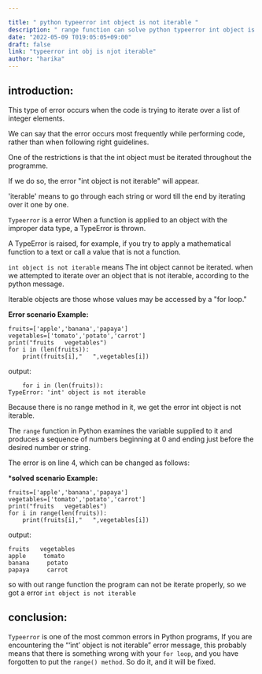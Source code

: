 ```yaml
---

title: " python typeerror int object is not iterable "
description: " range function can solve python typeerror int object is not iterable "
date: "2022-05-09 T019:05:05+09:00"
draft: false
link: "typeerror int obj is njot iterable"
author: "harika"
---
```

## introduction:

This type of error occurs when the code is trying to iterate over a list of integer elements.

We can say that the error occurs most frequently while performing code, rather than when following right guidelines.

One of the restrictions is that the int object must be iterated throughout the programme.

If we do so, the error "int object is not iterable" will appear. 

'iterable' means to go through each string or word till the end by iterating over it one by one.


`Typeerror` is a error When a function is applied to an object with the improper data type, a TypeError is thrown.

A TypeError is raised, for example, if you try to apply a mathematical function to a text or call a value that is not a function. 

`int object is not iterable` means The int object cannot be iterated.
when we  attempted to iterate over an object that is not iterable, according to the python message.

Iterable objects are those whose values may be accessed by a "for loop." 

**Error scenario Example:**
```
fruits=['apple','banana','papaya']
vegetables=['tomato','potato','carrot']
print("fruits   vegetables")
for i in (len(fruits)):
    print(fruits[i],"   ",vegetables[i])
```
output:
```
    for i in (len(fruits)):
TypeError: 'int' object is not iterable
```
Because there is no range method in it, we get the error int object is not iterable.

The `range` function in Python examines the variable supplied to it and produces a sequence of numbers beginning at 0 and ending just before the desired number or string.

The error is on line 4, which can be changed as follows: 

***solved scenario Example:**
```
fruits=['apple','banana','papaya']
vegetables=['tomato','potato','carrot']
print("fruits   vegetables")
for i in range(len(fruits)):
    print(fruits[i],"   ",vegetables[i])
```
output:
```
fruits   vegetables
apple     tomato
banana     potato
papaya     carrot
```
so with out range function the program can not be iterate properly, so we got a error `int object is not iterable`

## conclusion:

`Typeerror` is one of the most common errors in Python programs,
If you are encountering the “‘int’ object is not iterable” error message, this probably means that there is something wrong with your `for loop`, and you have forgotten to put the `range() method`. So do it, and it will be fixed.


